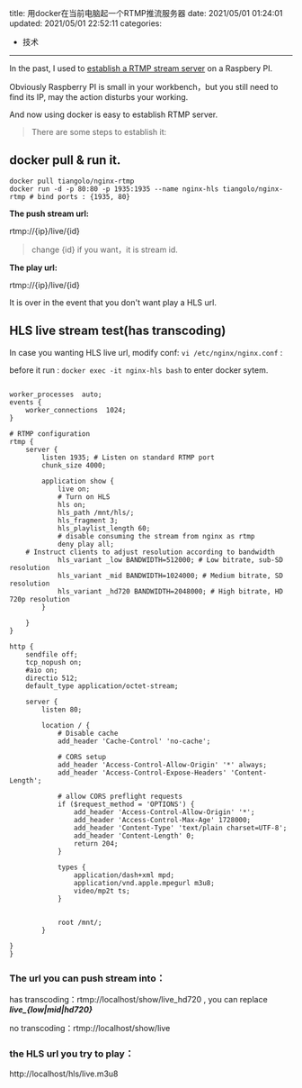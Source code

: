 title: 用docker在当前电脑起一个RTMP推流服务器
date: 2021/05/01 01:24:01
updated: 2021/05/01 22:52:11
categories:
- 技术
---

In the past, I used to [establish a RTMP stream server](https://www.cameraremote.de/how-to-setup-a-rtmp-streaming-server-on-raspberry-pi-e-g-for-gopro-cameras/) on a Raspbery PI.

Obviously Raspberry PI is small in your workbench，but you still need to find its IP, 
may the action disturbs your working. 

And now using docker is easy to establish RTMP server.

> There are some steps to establish it:


## docker pull & run it.

``` shell script
docker pull tiangolo/nginx-rtmp
docker run -d -p 80:80 -p 1935:1935 --name nginx-hls tiangolo/nginx-rtmp # bind ports : {1935, 80}
```

**The push stream url:** 

rtmp://{ip}/live/{id}  

> change {id} if you want，it is stream id.

**The play url:** 

rtmp://{ip}/live/{id}

It is over in the event that you don't want play a HLS url.


## HLS live stream test(has transcoding)

In case you wanting HLS live url, modify  conf: `vi /etc/nginx/nginx.conf` :

before it run : `docker exec -it nginx-hls bash` to enter docker sytem.
```

worker_processes  auto;
events {
    worker_connections  1024;
}

# RTMP configuration
rtmp {
    server {
        listen 1935; # Listen on standard RTMP port
        chunk_size 4000;

        application show {
            live on;
            # Turn on HLS
            hls on;
            hls_path /mnt/hls/;
            hls_fragment 3;
            hls_playlist_length 60;
            # disable consuming the stream from nginx as rtmp
            deny play all;
    # Instruct clients to adjust resolution according to bandwidth
            hls_variant _low BANDWIDTH=512000; # Low bitrate, sub-SD resolution
            hls_variant _mid BANDWIDTH=1024000; # Medium bitrate, SD resolution
            hls_variant _hd720 BANDWIDTH=2048000; # High bitrate, HD 720p resolution
        }

    }
}

http {
    sendfile off;
    tcp_nopush on;
    #aio on;
    directio 512;
    default_type application/octet-stream;

    server {
        listen 80;

        location / {
            # Disable cache
            add_header 'Cache-Control' 'no-cache';

            # CORS setup
            add_header 'Access-Control-Allow-Origin' '*' always;
            add_header 'Access-Control-Expose-Headers' 'Content-Length';

            # allow CORS preflight requests
            if ($request_method = 'OPTIONS') {
                add_header 'Access-Control-Allow-Origin' '*';
                add_header 'Access-Control-Max-Age' 1728000;
                add_header 'Content-Type' 'text/plain charset=UTF-8';
                add_header 'Content-Length' 0;
                return 204;
            }

            types {
                application/dash+xml mpd;
                application/vnd.apple.mpegurl m3u8;
                video/mp2t ts;
            }


            root /mnt/;
        }

}
}

```


### The url you can push stream into：

has transcoding：rtmp://localhost/show/live_hd720 , you can replace ***live_{low|mid|hd720}***

no transcoding：rtmp://localhost/show/live

### the HLS url you try to play：

http://localhost/hls/live.m3u8

